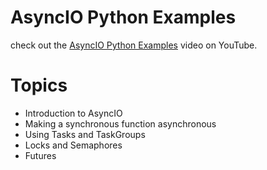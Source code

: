 # AsyncIO Python Examples

check out the [AsyncIO Python Examples](https://youtu.be/FcHFyLyAaGs) video on YouTube.

# Topics

- Introduction to AsyncIO
- Making a synchronous function asynchronous
- Using Tasks and TaskGroups
- Locks and Semaphores
- Futures